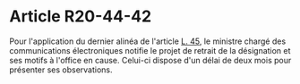 # Article R20-44-42

Pour l'application du dernier alinéa de l'article [L. 45][1], le ministre chargé des communications électroniques notifie le projet de retrait de la désignation et ses motifs à l'office en cause. Celui-ci dispose d'un délai de deux mois pour présenter ses observations.

 [1]: /affichCodeArticle.do?cidTexte=LEGITEXT000006070987&idArticle=LEGIARTI000006465470&dateTexte=&categorieLien=cid
